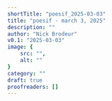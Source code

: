 ```yaml
---
shortTitle: "poesif_2025-03-03"
title: "poesif - march 3, 2025"
description: ""
author: "Nick Brodeur"
v0.1: "2025-03-03"
image: {
	src: "",
	alt: ""
}
category: ""
draft: true
proofreaders: []
---
```

